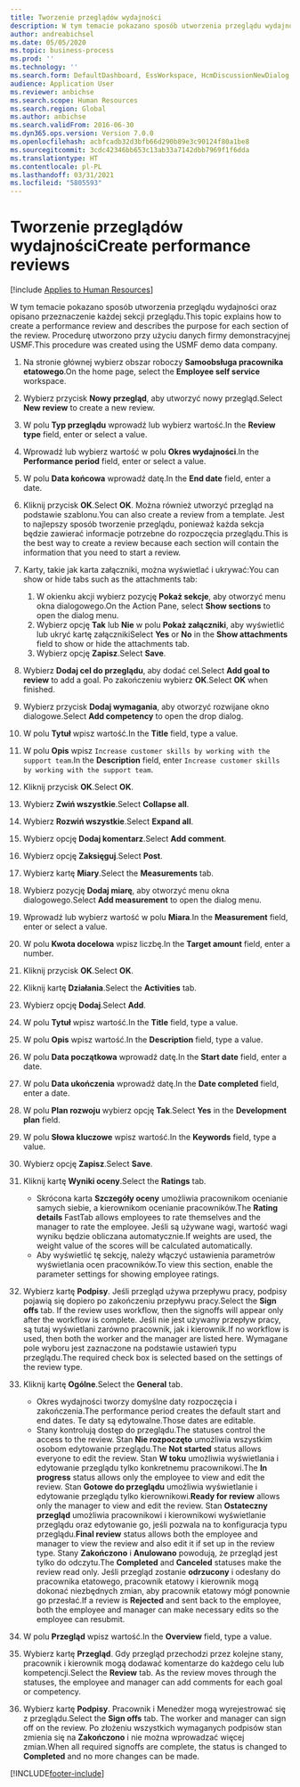 ```yaml
---
title: Tworzenie przeglądów wydajności
description: W tym temacie pokazano sposób utworzenia przeglądu wydajności oraz opisano przeznaczenie każdej sekcji przeglądu.
author: andreabichsel
ms.date: 05/05/2020
ms.topic: business-process
ms.prod: ''
ms.technology: ''
ms.search.form: DefaultDashboard, EssWorkspace, HcmDiscussionNewDialog, HcmDiscussion, HcmDiscussionChangeSettings, HcmDiscussionAddGoalDialog, HcmTopicCreate, HcmMeasurementDetailDialog, HcmPerfJournalAdd, HcmEmployeeDevelopmentWorkspace
audience: Application User
ms.reviewer: anbichse
ms.search.scope: Human Resources
ms.search.region: Global
ms.author: anbichse
ms.search.validFrom: 2016-06-30
ms.dyn365.ops.version: Version 7.0.0
ms.openlocfilehash: acbfcadb32d3bfb66d290b89e3c90124f80a1be8
ms.sourcegitcommit: 3cdc42346bb653c13ab33a7142dbb7969f1f6dda
ms.translationtype: HT
ms.contentlocale: pl-PL
ms.lasthandoff: 03/31/2021
ms.locfileid: "5805593"
---
```

# <a name="create-performance-reviews"></a><span data-ttu-id="9d808-103">Tworzenie przeglądów wydajności</span><span class="sxs-lookup"><span data-stu-id="9d808-103">Create performance reviews</span></span>

[!include [Applies to Human Resources](../includes/applies-to-hr.md)]


<span data-ttu-id="9d808-104">W tym temacie pokazano sposób utworzenia przeglądu wydajności oraz opisano przeznaczenie każdej sekcji przeglądu.</span><span class="sxs-lookup"><span data-stu-id="9d808-104">This topic explains how to create a performance review and describes the purpose for each section of the review.</span></span> <span data-ttu-id="9d808-105">Procedurę utworzono przy użyciu danych firmy demonstracyjnej USMF.</span><span class="sxs-lookup"><span data-stu-id="9d808-105">This procedure was created using the USMF demo data company.</span></span>

1. <span data-ttu-id="9d808-106">Na stronie głównej wybierz obszar roboczy **Samoobsługa pracownika etatowego**.</span><span class="sxs-lookup"><span data-stu-id="9d808-106">On the home page, select the **Employee self service** workspace.</span></span>
2. <span data-ttu-id="9d808-107">Wybierz przycisk **Nowy przegląd**, aby utworzyć nowy przegląd.</span><span class="sxs-lookup"><span data-stu-id="9d808-107">Select **New review** to create a new review.</span></span>
3. <span data-ttu-id="9d808-108">W polu **Typ przeglądu** wprowadź lub wybierz wartość.</span><span class="sxs-lookup"><span data-stu-id="9d808-108">In the **Review type** field, enter or select a value.</span></span>
4. <span data-ttu-id="9d808-109">Wprowadź lub wybierz wartość w polu **Okres wydajności**.</span><span class="sxs-lookup"><span data-stu-id="9d808-109">In the **Performance period** field, enter or select a value.</span></span>
5. <span data-ttu-id="9d808-110">W polu **Data końcowa** wprowadź datę.</span><span class="sxs-lookup"><span data-stu-id="9d808-110">In the **End date** field, enter a date.</span></span>
6. <span data-ttu-id="9d808-111">Kliknij przycisk **OK**.</span><span class="sxs-lookup"><span data-stu-id="9d808-111">Select **OK**.</span></span> <span data-ttu-id="9d808-112">Można również utworzyć przegląd na podstawie szablonu.</span><span class="sxs-lookup"><span data-stu-id="9d808-112">You can also create a review from a template.</span></span> <span data-ttu-id="9d808-113">Jest to najlepszy sposób tworzenie przeglądu, ponieważ każda sekcja będzie zawierać informacje potrzebne do rozpoczęcia przeglądu.</span><span class="sxs-lookup"><span data-stu-id="9d808-113">This is the best way to create a review because each section will contain the information that you need to start a review.</span></span>  
7. <span data-ttu-id="9d808-114">Karty, takie jak karta załączniki, można wyświetlać i ukrywać:</span><span class="sxs-lookup"><span data-stu-id="9d808-114">You can show or hide tabs such as the attachments tab:</span></span>

    1. <span data-ttu-id="9d808-115">W okienku akcji wybierz pozycję **Pokaż sekcje**, aby otworzyć menu okna dialogowego.</span><span class="sxs-lookup"><span data-stu-id="9d808-115">On the Action Pane, select **Show sections** to open the dialog menu.</span></span>
    1. <span data-ttu-id="9d808-116">Wybierz opcję **Tak** lub **Nie** w polu **Pokaż załączniki**, aby wyświetlić lub ukryć kartę załączniki</span><span class="sxs-lookup"><span data-stu-id="9d808-116">Select **Yes** or **No** in the **Show attachments** field to show or hide the attachments tab.</span></span>
    1. <span data-ttu-id="9d808-117">Wybierz opcję **Zapisz**.</span><span class="sxs-lookup"><span data-stu-id="9d808-117">Select **Save**.</span></span>

8. <span data-ttu-id="9d808-118">Wybierz **Dodaj cel do przeglądu**, aby dodać cel.</span><span class="sxs-lookup"><span data-stu-id="9d808-118">Select **Add goal to review** to add a goal.</span></span> <span data-ttu-id="9d808-119">Po zakończeniu wybierz **OK**.</span><span class="sxs-lookup"><span data-stu-id="9d808-119">Select **OK** when finished.</span></span>
9. <span data-ttu-id="9d808-120">Wybierz przycisk **Dodaj wymagania**, aby otworzyć rozwijane okno dialogowe.</span><span class="sxs-lookup"><span data-stu-id="9d808-120">Select **Add competency** to open the drop dialog.</span></span>
10. <span data-ttu-id="9d808-121">W polu **Tytuł** wpisz wartość.</span><span class="sxs-lookup"><span data-stu-id="9d808-121">In the **Title** field, type a value.</span></span>
11. <span data-ttu-id="9d808-122">W polu **Opis** wpisz `Increase customer skills by working with the support team`.</span><span class="sxs-lookup"><span data-stu-id="9d808-122">In the **Description** field, enter `Increase customer skills by working with the support team`.</span></span>
12. <span data-ttu-id="9d808-123">Kliknij przycisk **OK**.</span><span class="sxs-lookup"><span data-stu-id="9d808-123">Select **OK**.</span></span>
13. <span data-ttu-id="9d808-124">Wybierz **Zwiń wszystkie**.</span><span class="sxs-lookup"><span data-stu-id="9d808-124">Select **Collapse all**.</span></span>
14. <span data-ttu-id="9d808-125">Wybierz **Rozwiń wszystkie**.</span><span class="sxs-lookup"><span data-stu-id="9d808-125">Select **Expand all**.</span></span>
15. <span data-ttu-id="9d808-126">Wybierz opcję **Dodaj komentarz**.</span><span class="sxs-lookup"><span data-stu-id="9d808-126">Select **Add comment**.</span></span>
16. <span data-ttu-id="9d808-127">Wybierz opcję **Zaksięguj**.</span><span class="sxs-lookup"><span data-stu-id="9d808-127">Select **Post**.</span></span>
17. <span data-ttu-id="9d808-128">Wybierz kartę **Miary**.</span><span class="sxs-lookup"><span data-stu-id="9d808-128">Select the **Measurements** tab.</span></span>
18. <span data-ttu-id="9d808-129">Wybierz pozycję **Dodaj miarę**, aby otworzyć menu okna dialogowego.</span><span class="sxs-lookup"><span data-stu-id="9d808-129">Select **Add measurement** to open the dialog menu.</span></span>
19. <span data-ttu-id="9d808-130">Wprowadź lub wybierz wartość w polu **Miara**.</span><span class="sxs-lookup"><span data-stu-id="9d808-130">In the **Measurement** field, enter or select a value.</span></span>
26. <span data-ttu-id="9d808-131">W polu **Kwota docelowa** wpisz liczbę.</span><span class="sxs-lookup"><span data-stu-id="9d808-131">In the **Target amount** field, enter a number.</span></span>
20. <span data-ttu-id="9d808-132">Kliknij przycisk **OK**.</span><span class="sxs-lookup"><span data-stu-id="9d808-132">Select **OK**.</span></span>
21. <span data-ttu-id="9d808-133">Kliknij kartę **Działania**.</span><span class="sxs-lookup"><span data-stu-id="9d808-133">Select the **Activities** tab.</span></span>
22. <span data-ttu-id="9d808-134">Wybierz opcję **Dodaj**.</span><span class="sxs-lookup"><span data-stu-id="9d808-134">Select **Add**.</span></span>
23. <span data-ttu-id="9d808-135">W polu **Tytuł** wpisz wartość.</span><span class="sxs-lookup"><span data-stu-id="9d808-135">In the **Title** field, type a value.</span></span>
24. <span data-ttu-id="9d808-136">W polu **Opis** wpisz wartość.</span><span class="sxs-lookup"><span data-stu-id="9d808-136">In the **Description** field, type a value.</span></span>
25. <span data-ttu-id="9d808-137">W polu **Data początkowa** wprowadź datę.</span><span class="sxs-lookup"><span data-stu-id="9d808-137">In the **Start date** field, enter a date.</span></span>
26. <span data-ttu-id="9d808-138">W polu **Data ukończenia** wprowadź datę.</span><span class="sxs-lookup"><span data-stu-id="9d808-138">In the **Date completed** field, enter a date.</span></span>
27. <span data-ttu-id="9d808-139">W polu **Plan rozwoju** wybierz opcję **Tak**.</span><span class="sxs-lookup"><span data-stu-id="9d808-139">Select **Yes** in the **Development plan** field.</span></span>
28. <span data-ttu-id="9d808-140">W polu **Słowa kluczowe** wpisz wartość.</span><span class="sxs-lookup"><span data-stu-id="9d808-140">In the **Keywords** field, type a value.</span></span>
29. <span data-ttu-id="9d808-141">Wybierz opcję **Zapisz**.</span><span class="sxs-lookup"><span data-stu-id="9d808-141">Select **Save**.</span></span>
30. <span data-ttu-id="9d808-142">Kliknij kartę **Wyniki oceny**.</span><span class="sxs-lookup"><span data-stu-id="9d808-142">Select the **Ratings** tab.</span></span>  

    - <span data-ttu-id="9d808-143">Skrócona karta **Szczegóły oceny** umożliwia pracownikom ocenianie samych siebie, a kierownikom ocenianie pracowników.</span><span class="sxs-lookup"><span data-stu-id="9d808-143">The **Rating details** FastTab allows employees to rate themselves and the manager to rate the employee.</span></span> <span data-ttu-id="9d808-144">Jeśli są używane wagi, wartość wagi wyniku będzie obliczana automatycznie.</span><span class="sxs-lookup"><span data-stu-id="9d808-144">If weights are used, the weight value of the scores will be calculated automatically.</span></span>  
    - <span data-ttu-id="9d808-145">Aby wyświetlić tę sekcję, należy włączyć ustawienia parametrów wyświetlania ocen pracowników.</span><span class="sxs-lookup"><span data-stu-id="9d808-145">To view this section, enable the parameter settings for showing employee ratings.</span></span>  

31. <span data-ttu-id="9d808-146">Wybierz kartę **Podpisy**. Jeśli przegląd używa przepływu pracy, podpisy pojawią się dopiero po zakończeniu przepływu pracy.</span><span class="sxs-lookup"><span data-stu-id="9d808-146">Select the **Sign offs** tab. If the review uses workflow, then the signoffs will appear only after the workflow is complete.</span></span> <span data-ttu-id="9d808-147">Jeśli nie jest używany przepływ pracy, są tutaj wyświetlani zarówno pracownik, jak i kierownik.</span><span class="sxs-lookup"><span data-stu-id="9d808-147">If no workflow is used, then both the worker and the manager are listed here.</span></span> <span data-ttu-id="9d808-148">Wymagane pole wyboru jest zaznaczone na podstawie ustawień typu przeglądu.</span><span class="sxs-lookup"><span data-stu-id="9d808-148">The required check box is selected based on the settings of the review type.</span></span>  
32. <span data-ttu-id="9d808-149">Kliknij kartę **Ogólne**.</span><span class="sxs-lookup"><span data-stu-id="9d808-149">Select the **General** tab.</span></span>

    - <span data-ttu-id="9d808-150">Okres wydajności tworzy domyślne daty rozpoczęcia i zakończenia.</span><span class="sxs-lookup"><span data-stu-id="9d808-150">The performance period creates the default start and end dates.</span></span> <span data-ttu-id="9d808-151">Te daty są edytowalne.</span><span class="sxs-lookup"><span data-stu-id="9d808-151">Those dates are editable.</span></span>  
    - <span data-ttu-id="9d808-152">Stany kontrolują dostęp do przeglądu.</span><span class="sxs-lookup"><span data-stu-id="9d808-152">The statuses control the access to the review.</span></span> <span data-ttu-id="9d808-153">Stan **Nie rozpoczęto** umożliwia wszystkim osobom edytowanie przeglądu.</span><span class="sxs-lookup"><span data-stu-id="9d808-153">The **Not started** status allows everyone to edit the review.</span></span> <span data-ttu-id="9d808-154">Stan **W toku** umożliwia wyświetlania i edytowanie przeglądu tylko konkretnemu pracownikowi.</span><span class="sxs-lookup"><span data-stu-id="9d808-154">The **In progress** status allows only the employee to view and edit the review.</span></span> <span data-ttu-id="9d808-155">Stan **Gotowe do przeglądu** umożliwia wyświetlanie i edytowanie przeglądu tylko kierownikowi.</span><span class="sxs-lookup"><span data-stu-id="9d808-155">**Ready for review** allows only the manager to view and edit the review.</span></span> <span data-ttu-id="9d808-156">Stan **Ostateczny przegląd** umożliwia pracownikowi i kierownikowi wyświetlanie przeglądu oraz edytowanie go, jeśli pozwala na to konfiguracja typu przeglądu.</span><span class="sxs-lookup"><span data-stu-id="9d808-156">**Final review** status allows both the employee and manager to view the review and also edit it if set up in the review type.</span></span> <span data-ttu-id="9d808-157">Stany **Zakończono** i **Anulowano** powodują, że przegląd jest tylko do odczytu.</span><span class="sxs-lookup"><span data-stu-id="9d808-157">The **Completed** and **Canceled** statuses make the review read only.</span></span> <span data-ttu-id="9d808-158">Jeśli przegląd zostanie **odrzucony** i odesłany do pracownika etatowego, pracownik etatowy i kierownik mogą dokonać niezbędnych zmian, aby pracownik etatowy mógł ponownie go przesłać.</span><span class="sxs-lookup"><span data-stu-id="9d808-158">If a review is **Rejected** and sent back to the employee, both the employee and manager can make necessary edits so the employee can resubmit.</span></span>

33. <span data-ttu-id="9d808-159">W polu **Przegląd** wpisz wartość.</span><span class="sxs-lookup"><span data-stu-id="9d808-159">In the **Overview** field, type a value.</span></span>
34. <span data-ttu-id="9d808-160">Wybierz kartę **Przegląd**. Gdy przegląd przechodzi przez kolejne stany, pracownik i kierownik mogą dodawać komentarze do każdego celu lub kompetencji.</span><span class="sxs-lookup"><span data-stu-id="9d808-160">Select the **Review** tab. As the review moves through the statuses, the employee and manager can add comments for each goal or competency.</span></span>  
35. <span data-ttu-id="9d808-161">Wybierz kartę **Podpisy**. Pracownik i Menedżer mogą wyrejestrować się z przeglądu.</span><span class="sxs-lookup"><span data-stu-id="9d808-161">Select the **Sign offs** tab. The worker and manager can sign off on the review.</span></span> <span data-ttu-id="9d808-162">Po złożeniu wszystkich wymaganych podpisów stan zmienia się na **Zakończono** i nie można wprowadzać więcej zmian.</span><span class="sxs-lookup"><span data-stu-id="9d808-162">When all required signoffs are complete, the status is changed to **Completed** and no more changes can be made.</span></span>  



[!INCLUDE[footer-include](../includes/footer-banner.md)]